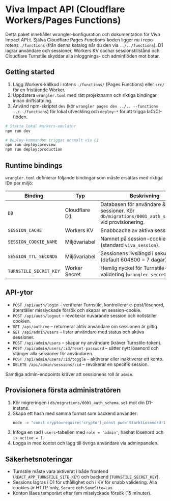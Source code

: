 # Viva Impact API (Cloudflare Workers/Pages Functions)

Detta paket innehåller wrangler-konfiguration och dokumentation för Viva Impact
API:t. Själva Cloudflare Pages Functions-koden ligger nu i repo-rotens
`./functions` (från denna katalog når du den via `../../functions`). D1 lagrar
användare och sessioner, Workers KV cachar sessionstillstånd och Cloudflare
Turnstile skyddar alla inloggnings- och adminflöden mot botar.

## Getting started

1. Lägg Workers-källkod i rotens `./functions/` (Pages Functions) eller `src/`
   för en fristående Worker.
2. Uppdatera `wrangler.toml` med rätt projektnamn och riktiga bindingar innan
   driftsättning.
3. Använd npm-skriptet `dev` (kör `wrangler pages dev ../.. --functions ../../functions`) för
   lokal utveckling och `deploy:*` för att trigga IaC/CI-flöden.

```sh
# Starta lokal Workers-emulator
npm run dev

# Deploy-kommandon triggas normalt via CI
npm run deploy:preview
npm run deploy:production
```

## Runtime bindings

`wrangler.toml` definierar följande bindingar som måste ersättas med riktiga IDn
per miljö:

| Binding | Typ | Beskrivning |
| --- | --- | --- |
| `DB` | Cloudflare D1 | Databasen för användare & sessioner. Kör `db/migrations/0001_auth_schema.sql` vid provisionering. |
| `SESSION_CACHE` | Workers KV | Snabbcache av aktiva sessioner. |
| `SESSION_COOKIE_NAME` | Miljövariabel | Namnet på session-cookien (standard `viva_session`). |
| `SESSION_TTL_SECONDS` | Miljövariabel | Sessionens livslängd i sekunder (default 604800 = 7 dagar). |
| `TURNSTILE_SECRET_KEY` | Worker Secret | Hemlig nyckel för Turnstile-validering (`wrangler secret put`). |

## API-ytor

- `POST /api/auth/login` – verifierar Turnstile, kontrollerar e-post/lösenord,
  återställer misslyckade försök och skapar en session-cookie.
- `POST /api/auth/logout` – revokerar nuvarande session och nollställer cookien.
- `GET /api/auth/me` – returnerar aktiv användare om sessionen är giltig.
- `GET /api/admin/users` – listar användare med status och aktiva sessioner.
- `POST /api/admin/users` – skapar ny användare (kräver Turnstile-token).
- `POST /api/admin/users/:id/reset-password` – sätter nytt lösenord och stänger
  alla sessioner för användaren.
- `POST /api/admin/users/:id/toggle` – aktiverar eller inaktiverar ett konto.
- `DELETE /api/admin/sessions/:id` – revokerar en specifik session.

Samtliga admin-endpoints kräver att sessionens roll är `admin`.

## Provisionera första administratören

1. Kör migreringen i `db/migrations/0001_auth_schema.sql` mot din D1-instans.
2. Skapa ett hash med samma format som backend använder:
   ```sh
   node -e "const crypto=require('crypto');const pwd='StarktLosenord!123';const iter=310000;const salt=crypto.randomBytes(16);crypto.pbkdf2(pwd,salt,iter,32,'sha256',(err,derived)=>{if(err)throw err;console.log(`pbkdf2$${iter}$${salt.toString('base64')}$${derived.toString('base64')}`);});"
   ```
3. Infoga en rad i `users`-tabellen med `role = 'admin'`, hashat lösenord och
   `is_active = 1`.
4. Logga in med kontot och lägg till övriga användare via adminpanelen.

## Säkerhetsnoteringar

- Turnstile måste vara aktiverat i både frontend (`REACT_APP_TURNSTILE_SITE_KEY`)
  och backend (`TURNSTILE_SECRET_KEY`).
- Sessions lagras i D1 för uthållighet och i KV för snabb validering. Alla
  cookies är HTTP-only, `Secure` och `SameSite=Lax`.
- Konton låses temporärt efter fem misslyckade försök (15 minuter).
